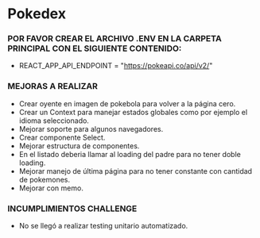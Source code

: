 # Pokedex 

### POR FAVOR CREAR EL ARCHIVO .ENV EN LA CARPETA PRINCIPAL CON EL SIGUIENTE CONTENIDO:
* REACT_APP_API_ENDPOINT = "https://pokeapi.co/api/v2/"
  

### MEJORAS A REALIZAR
  * Crear oyente en imagen de pokebola para volver a la página cero.
  * Crear un Context para manejar estados globales como por ejemplo el idioma seleccionado.
  * Mejorar soporte para algunos navegadores.
  * Crear componente Select.
  * Mejorar estructura de componentes. 
  * En el listado deberia llamar al loading del padre para no tener doble loading.
  * Mejorar manejo de última página para no tener constante con cantidad de pokemones.
  * Mejorar con memo.


### INCUMPLIMIENTOS CHALLENGE
  * No se llegó a realizar testing unitario automatizado.